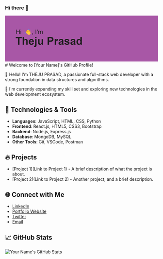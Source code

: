 ### Hi there 👋
<img src="https://github.com/thejuprasad/thejuprasad/blob/main/header.png" alt="banner that says Sarah hart Landolt - software developer, artist, designer">
# Welcome to [Your Name]'s GitHub Profile!

👋 Hello! I'm THEJU PRASAD, a passionate full-stack web developer with a strong foundation in data structures and algorithms.

🌱 I'm currently expanding my skill set and exploring new technologies in the web development ecosystem.

## 🚀 Technologies & Tools

- **Languages**: JavaScript, HTML, CSS, Python
- **Frontend**: React.js, HTML5, CSS3, Bootstrap
- **Backend**: Node.js, Express.js
- **Database**: MongoDB, MySQL
- **Other Tools**: Git, VSCode, Postman

## 🔥 Projects

- [Project 1](Link to Project 1) - A brief description of what the project is about.
- [Project 2](Link to Project 2) - Another project, and a brief description.

## 🌐 Connect with Me

- [LinkedIn](https://www.linkedin.com/in/yourlinkedinprofile/)
- [Portfolio Website](https://www.yourwebsite.com)
- [Twitter](https://twitter.com/yourtwitterhandle)
- [Email](mailto:youremail@example.com)

## 📈 GitHub Stats

![Your Name's GitHub Stats](https://github-readme-stats.vercel.app/api?username=yourusername&show_icons=true&hide_title=true&count_private=true&hide=prs&theme=radical)

<!-- Feel free to add any other sections or customize it to your liking! -->

